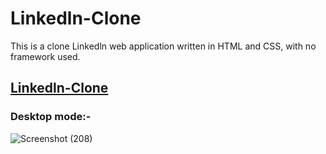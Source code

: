# Linkedln-Clone
This is a clone Linkedln web application written in HTML and CSS, with no framework used.<br>
## [Linkedln-Clone](https://980abhi.github.io/Linkedln-Clone/)
### Desktop mode:-
![Screenshot (208)](https://user-images.githubusercontent.com/105748163/185457006-8ef46ab6-fe77-46fc-a264-d9c2373c85e6.png)
